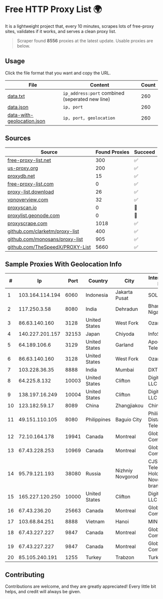 
# Free HTTP Proxy List 🌍

It is a lightweight project that, every 10 minutes, scrapes lots of free-proxy sites, validates if it works, and serves a clean proxy list.


> Scraper found **8556** proxies at the latest update. Usable proxies are below.

## Usage

Click the file format that you want and copy the URL.


|File|Content|Count|
|----|-------|-----|
|[data.txt](https://raw.githubusercontent.com/themiralay/Proxy-List-World/master/data.txt)|`ip_address:port` combined (seperated new line)|260|
|[data.json](https://raw.githubusercontent.com/themiralay/Proxy-List-World/master/data.json)|`ip, port`|260|
|[data-with-geolocation.json](https://raw.githubusercontent.com/themiralay/Proxy-List-World/master/data-with-geolocation.json)|`ip, port, geolocation`|260|

## Sources

|Source|Found Proxies|Succeed|
|------|-------------|-------|
|[free-proxy-list.net](https://free-proxy-list.net)|300|✅|
|[us-proxy.org](https://www.us-proxy.org)|200|✅|
|[proxydb.net](http://proxydb.net)|15|✅|
|[free-proxy-list.com](https://free-proxy-list.com/?page=&port=&type%5B%5D=http&type%5B%5D=https&up_time=0&search=Search)|0|✅|
|[proxy-list.download](https://www.proxy-list.download/HTTP)|26|✅|
|[vpnoverview.com](https://vpnoverview.com/privacy/anonymous-browsing/free-proxy-servers)|32|✅|
|[proxyscan.io](https://www.proxyscan.io)|0|🚫|
|[proxylist.geonode.com](https://proxylist.geonode.com/api/proxy-list?limit=300&page=1&sort_by=lastChecked&sort_type=desc&protocols=http,https)|0|🚫|
|[proxyscrape.com](https://api.proxyscrape.com/v2/?request=displayproxies&protocol=http&timeout=10000&country=all&ssl=all&anonymity=all)|1018|✅|
|[github.com/clarketm/proxy-list](https://raw.githubusercontent.com/clarketm/proxy-list/master/proxy-list-raw.txt)|400|✅|
|[github.com/monosans/proxy-list](https://raw.githubusercontent.com/monosans/proxy-list/main/proxies/http.txt)|905|✅|
|[github.com/TheSpeedX/PROXY-List](https://raw.githubusercontent.com/TheSpeedX/PROXY-List/master/http.txt)|5660|✅|


## Sample Proxies With Geolocation Info

|#|Ip|Port|Country|City|Internet Service Provider|
|-|--|----|-------|----|-------------------------|
|1|103.164.114.194|6060|Indonesia|Jakarta Pusat|SOLUSINET|
|2|117.250.3.58|8080|India|Dehradun|Bharat Sanchar Nigam Ltd|
|3|86.63.140.160|3128|United States|West Fork|OzarksGo, LLC|
|4|140.227.201.157|32153|Japan|Chiyoda|InfoSphere|
|5|64.189.106.6|3129|United States|Garland|Apogee Telecom Inc.|
|6|86.63.140.160|3128|United States|West Fork|OzarksGo, LLC|
|7|103.228.36.35|8888|India|Mumbai|DXT|
|8|64.225.8.132|10003|United States|Clifton|DigitalOcean, LLC|
|9|138.197.16.249|10004|United States|Clifton|DigitalOcean, LLC|
|10|123.182.59.17|8089|China|Zhangjiakou|China Telecom|
|11|49.151.110.105|8080|Philippines|Baguio City|Philippine Long Distance Telephone Co.|
|12|72.10.164.178|19941|Canada|Montreal|GloboTech Communications|
|13|67.43.228.253|10969|Canada|Montreal|GloboTech Communications|
|14|95.79.121.193|38080|Russia|Nizhniy Novgorod|CJSC "ER-Telecom Holding" Nizhny Novgorod branch|
|15|165.227.120.250|10000|United States|Clifton|DigitalOcean, LLC|
|16|67.43.236.20|25663|Canada|Montreal|GloboTech Communications|
|17|103.68.84.251|8888|Vietnam|Hanoi|MIND|
|18|67.43.227.227|9847|Canada|Montreal|GloboTech Communications|
|19|67.43.227.227|9847|Canada|Montreal|GloboTech Communications|
|20|85.105.240.191|1255|Turkey|Trabzon|TurkTelecom|



## Contributing

Contributions are welcome, and they are greatly appreciated! Every
little bit helps, and credit will always be given.

